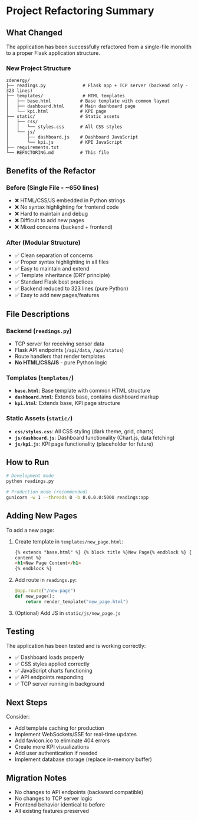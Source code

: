 # Project Refactoring Summary

## What Changed

The application has been successfully refactored from a single-file monolith to a proper Flask application structure.

### New Project Structure

```
zdenergy/
├── readings.py              # Flask app + TCP server (backend only - 323 lines)
├── templates/               # HTML templates
│   ├── base.html           # Base template with common layout
│   ├── dashboard.html      # Main dashboard page
│   └── kpi.html            # KPI page
├── static/                 # Static assets
│   ├── css/
│   │   └── styles.css      # All CSS styles
│   └── js/
│       ├── dashboard.js    # Dashboard JavaScript
│       └── kpi.js          # KPI JavaScript
├── requirements.txt
└── REFACTORING.md          # This file
```

## Benefits of the Refactor

### Before (Single File - ~650 lines)

- ❌ HTML/CSS/JS embedded in Python strings
- ❌ No syntax highlighting for frontend code
- ❌ Hard to maintain and debug
- ❌ Difficult to add new pages
- ❌ Mixed concerns (backend + frontend)

### After (Modular Structure)

- ✅ Clean separation of concerns
- ✅ Proper syntax highlighting in all files
- ✅ Easy to maintain and extend
- ✅ Template inheritance (DRY principle)
- ✅ Standard Flask best practices
- ✅ Backend reduced to 323 lines (pure Python)
- ✅ Easy to add new pages/features

## File Descriptions

### Backend (`readings.py`)

- TCP server for receiving sensor data
- Flask API endpoints (`/api/data`, `/api/status`)
- Route handlers that render templates
- **No HTML/CSS/JS** - pure Python logic

### Templates (`templates/`)

- **`base.html`**: Base template with common HTML structure
- **`dashboard.html`**: Extends base, contains dashboard markup
- **`kpi.html`**: Extends base, KPI page structure

### Static Assets (`static/`)

- **`css/styles.css`**: All CSS styling (dark theme, grid, charts)
- **`js/dashboard.js`**: Dashboard functionality (Chart.js, data fetching)
- **`js/kpi.js`**: KPI page functionality (placeholder for future)

## How to Run

```bash
# Development mode
python readings.py

# Production mode (recommended)
gunicorn -w 1 --threads 8 -b 0.0.0.0:5000 readings:app
```

## Adding New Pages

To add a new page:

1. Create template in `templates/new_page.html`:

   ```html
   {% extends "base.html" %} {% block title %}New Page{% endblock %} {% block
   content %}
   <h1>New Page Content</h1>
   {% endblock %}
   ```

2. Add route in `readings.py`:

   ```python
   @app.route("/new-page")
   def new_page():
       return render_template("new_page.html")
   ```

3. (Optional) Add JS in `static/js/new_page.js`

## Testing

The application has been tested and is working correctly:

- ✅ Dashboard loads properly
- ✅ CSS styles applied correctly
- ✅ JavaScript charts functioning
- ✅ API endpoints responding
- ✅ TCP server running in background

## Next Steps

Consider:

- Add template caching for production
- Implement WebSockets/SSE for real-time updates
- Add favicon.ico to eliminate 404 errors
- Create more KPI visualizations
- Add user authentication if needed
- Implement database storage (replace in-memory buffer)

## Migration Notes

- No changes to API endpoints (backward compatible)
- No changes to TCP server logic
- Frontend behavior identical to before
- All existing features preserved
